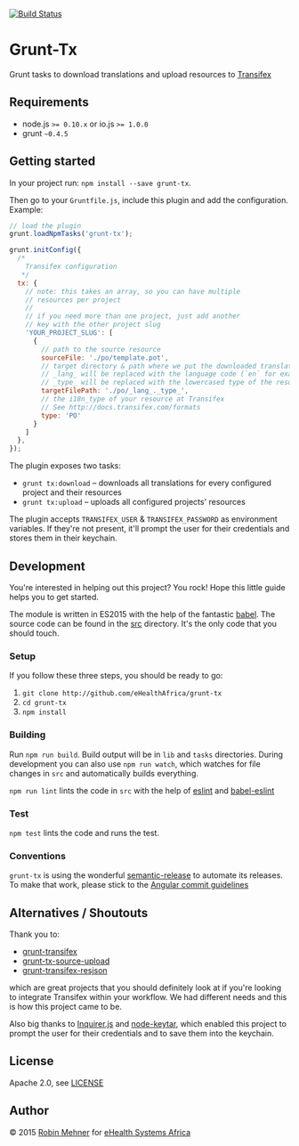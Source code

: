 [![Build Status](https://travis-ci.org/eHealthAfrica/grunt-tx.svg?branch=master)](https://travis-ci.org/eHealthAfrica/grunt-tx)

# Grunt-Tx

Grunt tasks to download translations and upload resources to [Transifex](https://www.transifex.com)

## Requirements

* node.js `>= 0.10.x` or io.js `>= 1.0.0`
* grunt `~0.4.5`

## Getting started

In your project run: `npm install --save grunt-tx`.

Then go to your `Gruntfile.js`, include this plugin and add the configuration. Example:

```javascript
// load the plugin
grunt.loadNpmTasks('grunt-tx');

grunt.initConfig({
  /*
    Transifex configuration
   */
  tx: {
    // note: this takes an array, so you can have multiple
    // resources per project
    //
    // if you need more than one project, just add another
    // key with the other project slug
    'YOUR_PROJECT_SLUG': [
      {
        // path to the source resource
        sourceFile: './po/template.pot',
        // target directory & path where we put the downloaded translations to
        // _lang_ will be replaced with the language code (`en` for example)
        // _type_ will be replaced with the lowercased type of the resource (`po` for example)
        targetFilePath: './po/_lang_._type_',
        // the i18n_type of your resource at Transifex
        // See http://docs.transifex.com/formats
        type: 'PO'
      }
    ]
  },
});
```

The plugin exposes two tasks:

- `grunt tx:download` – downloads all translations for every configured project and their resources
- `grunt tx:upload` – uploads all configured projects' resources

The plugin accepts `TRANSIFEX_USER` & `TRANSIFEX_PASSWORD` as environment variables. If they're not present, it'll prompt the user for their credentials and stores them in their keychain.

## Development

You're interested in helping out this project? You rock! Hope this little guide helps you to get started.

The module is written in ES2015 with the help of the fantastic [babel](https://babeljs.io). The source code can be found in the [src](src/) directory. It's the only code that you should touch.

### Setup

If you follow these three steps, you should be ready to go:

1. `git clone http://github.com/eHealthAfrica/grunt-tx`
2. `cd grunt-tx`
3. `npm install`

### Building

Run `npm run build`. Build output will be in `lib` and `tasks` directories. During development you can also use `npm run watch`, which watches for file changes in `src` and automatically builds everything.

`npm run lint` lints the code in `src` with the help of [eslint](http://eslint.org) and [babel-eslint](https://github.com/babel/babel-eslint)

### Test

`npm test` lints the code and runs the test.

### Conventions

`grunt-tx` is using the wonderful [semantic-release](https://github.com/boennemann/semantic-release) to automate its releases. To make that work, please stick to the [Angular commit guidelines](https://docs.google.com/document/d/1QrDFcIiPjSLDn3EL15IJygNPiHORgU1_OOAqWjiDU5Y)

## Alternatives / Shoutouts

Thank you to:

- [grunt-transifex](https://github.com/erasys/grunt-transifex)
- [grunt-tx-source-upload](https://github.com/CoursePark/grunt-tx-source-upload)
- [grunt-transifex-resjson](https://github.com/futurice/grunt-transifex-resjson)

which are great projects that you should definitely look at if you're looking to integrate Transifex within your workflow. We had different needs and this is how this project came to be.

Also big thanks to [Inquirer.js](https://github.com/SBoudrias/Inquirer.js) and [node-keytar](https://github.com/atom/node-keytar), which enabled this project to prompt the user for their credentials and to save them into the keychain.

## License

Apache 2.0, see [LICENSE](/LICENSE)

## Author

© 2015 [Robin Mehner](http://coding-robin.de) for [eHealth Systems Africa](http://ehealthafrica.org)
